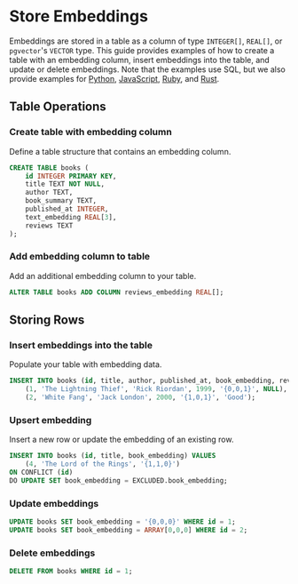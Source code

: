# Store Embeddings

Embeddings are stored in a table as a column of type `INTEGER[]`, `REAL[]`, or `pgvector`'s `VECTOR` type. This guide provides examples of how to create a table with an embedding column, insert embeddings into the table, and update or delete embeddings. Note that the examples use SQL, but we also provide examples for [Python](/docs/languages/python), [JavaScript](/docs/languages/javascript), [Ruby](/docs/languages/ruby), and [Rust](/docs/languages/rust).

## Table Operations

### Create table with embedding column

Define a table structure that contains an embedding column.

```sql
CREATE TABLE books (
    id INTEGER PRIMARY KEY,
    title TEXT NOT NULL,
    author TEXT,
    book_summary TEXT,
    published_at INTEGER,
    text_embedding REAL[3],
    reviews TEXT
);
```

### Add embedding column to table

Add an additional embedding column to your table.

```sql
ALTER TABLE books ADD COLUMN reviews_embedding REAL[];
```

## Storing Rows

### Insert embeddings into the table

Populate your table with embedding data.

```sql
INSERT INTO books (id, title, author, published_at, book_embedding, reviews) VALUES
    (1, 'The Lightning Thief', 'Rick Riordan', 1999, '{0,0,1}', NULL),
    (2, 'White Fang', 'Jack London', 2000, '{1,0,1}', 'Good');
```

### Upsert embedding

Insert a new row or update the embedding of an existing row.

```sql
INSERT INTO books (id, title, book_embedding) VALUES
    (4, 'The Lord of the Rings', '{1,1,0}')
ON CONFLICT (id)
DO UPDATE SET book_embedding = EXCLUDED.book_embedding;
```

### Update embeddings

```sql
UPDATE books SET book_embedding = '{0,0,0}' WHERE id = 1;
UPDATE books SET book_embedding = ARRAY[0,0,0] WHERE id = 2;
```

### Delete embeddings

```sql
DELETE FROM books WHERE id = 1;
```
